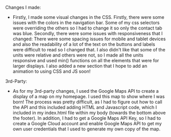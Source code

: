 Changes I made:
- Firstly, I made some visual changes in the CSS. Firstly, there were some issues with the colors in the navigation bar. Some of my css selectors were overriding the others so I had to change it so only the contact tab was blue. Secondly, there were some issues with responsiveness that I changed: There were some spacing issues for mobile and tablet devices and also the readability of a lot of the text on the buttons and labels were difficult to read so I changed that. I also didn't like that some of the units were relative and others were not, so I made all the units responsive and used min() functions on all the elements that were for larger displays. I also added a new section that I hope to add an animation to using CSS and JS soon!



3rd-Party:
- As for my 3rd-party changes, I used the Google Maps API to create a display of a map on my homepage. I used this map to show where I was born! The process was pretty difficult, as I had to figure out how to call the API and this included adding HTML and Javascript code, which I included in my index.html file within my body (towards the bottom above the footer). In addition, I had to get a Google Maps API Key, so I had to create a Google Cloud account and enable Google Maps API to get my own user credentials that I used to generate my own copy of the map.